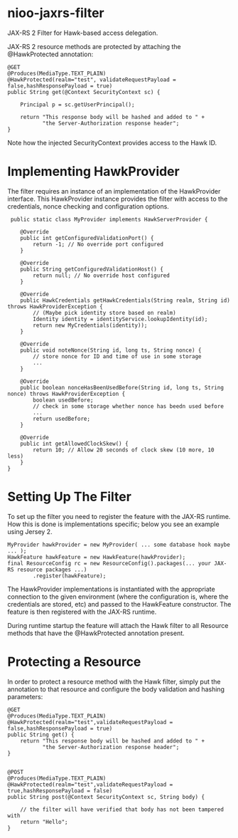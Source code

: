 nioo-jaxrs-filter
=================

JAX-RS 2 Filter for Hawk-based access delegation.

JAX-RS 2 resource methods are protected by attaching the @HawkProtected annotation:

    @GET
    @Produces(MediaType.TEXT_PLAIN)
    @HawkProtected(realm="test", validateRequestPayload = false,hashResponsePayload = true)
    public String get(@Context SecurityContext sc) {

        Principal p = sc.getUserPrincipal();

        return "This response body will be hashed and added to " +
               "the Server-Authorization response header";
    }


Note how the injected SecurityContext provides access to the Hawk ID.




Implementing HawkProvider
=========================

The filter requires an instance of an implementation of the HawkProvider interface.
This HawkProvider instance provides the filter with access to the credentials,
nonce checking and configuration options.


     public static class MyProvider implements HawkServerProvider {

        @Override
        public int getConfiguredValidationPort() {
            return -1; // No override port configured
        }

        @Override
        public String getConfiguredValidationHost() {
            return null; // No override host configured
        }

        @Override
        public HawkCredentials getHawkCredentials(String realm, String id) throws HawkProviderException {
            // (Maybe pick identity store based on realm)
            Identity identity = identityService.lookupIdentity(id);
            return new MyCredentials(identity));
        }

        @Override
        public void noteNonce(String id, long ts, String nonce) {
            // store nonce for ID and time of use in some storage
            ...
        }

        @Override
        public boolean nonceHasBeenUsedBefore(String id, long ts, String nonce) throws HawkProviderException {
            boolean usedBefore;
            // check in some storage whether nonce has beedn used before
            ...
            return usedBefore;
        }

        @Override
        public int getAllowedClockSkew() {
            return 10; // Allow 20 seconds of clock skew (10 more, 10 less)
        }
    }


Setting Up The Filter
=====================

To set up the filter you need to register the feature with the JAX-RS runtime. How this is done
is implementations specific; below you see an example using Jersey 2.

    MyProvider hawkProvider = new MyProvider( ... some database hook maybe ... );
    HawkFeature hawkFeature = new HawkFeature(hawkProvider);
    final ResourceConfig rc = new ResourceConfig().packages(... your JAX-RS resource packages ...)
            .register(hawkFeature);


The HawkProvider implementations is instantiated with the appropriate connection to the
given environment (where the configuration is, where the credentials are stored, etc) and passed to
the HawkFeature constructor. The feature is then registered with the JAX-RS runtime.

During runtime startup the feature will attach the Hawk filter to all Resource methods that
have the @HawkProtected annotation present.


Protecting a Resource
=====================

In order to protect a resource method with the Hawk filter, simply put the annotation to that
resource and configure the body validation and hashing parameters:


    @GET
    @Produces(MediaType.TEXT_PLAIN)
    @HawkProtected(realm="test",validateRequestPayload = false,hashResponsePayload = true)
    public String get() {
        return "This response body will be hashed and added to " +
               "the Server-Authorization response header";
    }


    @POST
    @Produces(MediaType.TEXT_PLAIN)
    @HawkProtected(realm="test",validateRequestPayload = true,hashResponsePayload = false)
    public String post(@Context SecurityContext sc, String body) {

        // the filter will have verified that body has not been tampered with
        return "Hello";
    }









